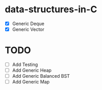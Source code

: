 # data-structures-in-C

- [x] Generic Deque
- [x] Generic Vector

# TODO
- [ ] Add Testing
- [ ] Add Generic Heap
- [ ] Add Generic Balanced BST
- [ ] Add Generic Map
